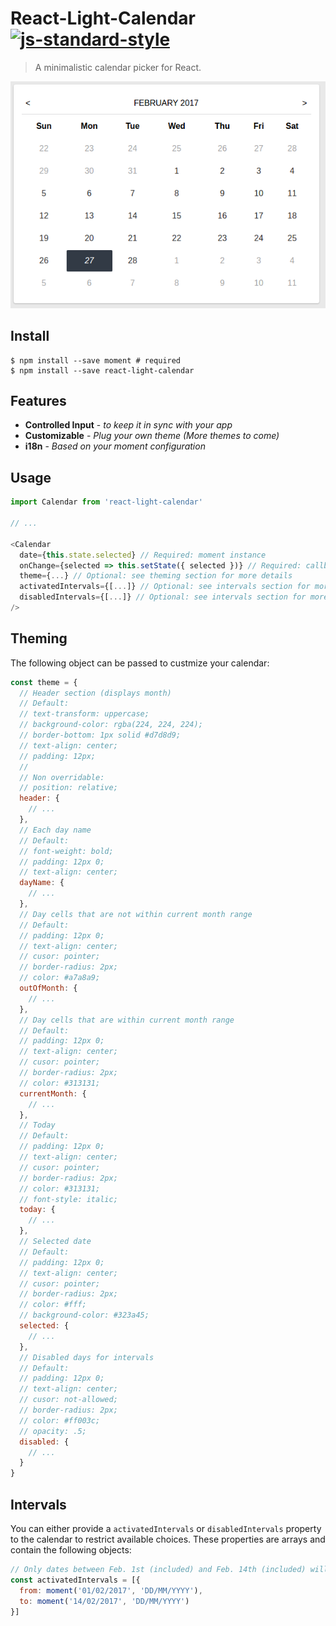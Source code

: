 # React-Light-Calendar [![js-standard-style](https://img.shields.io/badge/code%20style-standard-brightgreen.svg)](https://github.com/feross/standard)

> A minimalistic calendar picker for React.

<p align="center">
  <img src="https://raw.githubusercontent.com/forMetris/react-light-calendar/master/art/screenshot.png" alt="React-Light-Calendar-Screenshot">
</p>

## Install

```console
$ npm install --save moment # required
$ npm install --save react-light-calendar
```
## Features

* **Controlled Input** - *to keep it in sync with your app*
* **Customizable** - *Plug your own theme (More themes to come)*
* **i18n** - *Based on your moment configuration*

## Usage

```js
import Calendar from 'react-light-calendar'

// ...

<Calendar
  date={this.state.selected} // Required: moment instance
  onChange={selected => this.setState({ selected })} // Required: callback function
  theme={...} // Optional: see theming section for more details
  activatedIntervals={[...]} // Optional: see intervals section for more details
  disabledIntervals={[...]} // Optional: see intervals section for more details
/>
```

## Theming

The following object can be passed to custmize your calendar:

```js
const theme = {
  // Header section (displays month)
  // Default:
  // text-transform: uppercase;
  // background-color: rgba(224, 224, 224);
  // border-bottom: 1px solid #d7d8d9;
  // text-align: center;
  // padding: 12px;
  //
  // Non overridable:
  // position: relative;
  header: {
    // ...
  },
  // Each day name
  // Default:
  // font-weight: bold;
  // padding: 12px 0;
  // text-align: center;
  dayName: {
    // ...
  },
  // Day cells that are not within current month range
  // Default:
  // padding: 12px 0;
  // text-align: center;
  // cusor: pointer;
  // border-radius: 2px;
  // color: #a7a8a9;
  outOfMonth: {
    // ...
  },
  // Day cells that are within current month range
  // Default:
  // padding: 12px 0;
  // text-align: center;
  // cusor: pointer;
  // border-radius: 2px;
  // color: #313131;
  currentMonth: {
    // ...
  },
  // Today
  // Default:
  // padding: 12px 0;
  // text-align: center;
  // cusor: pointer;
  // border-radius: 2px;
  // color: #313131;
  // font-style: italic;
  today: {
    // ...
  },
  // Selected date
  // Default:
  // padding: 12px 0;
  // text-align: center;
  // cusor: pointer;
  // border-radius: 2px;
  // color: #fff;
  // background-color: #323a45;
  selected: {
    // ...
  },
  // Disabled days for intervals
  // Default:
  // padding: 12px 0;
  // text-align: center;
  // cusor: not-allowed;
  // border-radius: 2px;
  // color: #ff003c;
  // opacity: .5;
  disabled: {
    // ...
  }
}
```

## Intervals

You can either provide a `activatedIntervals` or `disabledIntervals` property to the calendar to restrict available choices.
These properties are arrays and contain the following objects:

```js
// Only dates between Feb. 1st (included) and Feb. 14th (included) will be available.
const activatedIntervals = [{
  from: moment('01/02/2017', 'DD/MM/YYYY'),
  to: moment('14/02/2017', 'DD/MM/YYYY')
}]
```
